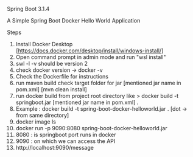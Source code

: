 Spring Boot 3.1.4

A Simple Spring Boot Docker Hello World Application 

Steps
1. Install Docker Desktop [https://docs.docker.com/desktop/install/windows-install/]
2. Open command prompt in admin mode and run  "wsl install"
3. swl -l -v should be version 2
4. check docker version -> docker -v
5. Check the Dockerfile for instructions
6. run maven build check target folder for jar [mentioned jar name in pom.xml] [mvn clean install]
7. run docker build from project root directory like > docker build -t springboot.jar [mentioned jar name in pom.xml] .
8. Example : docker build -t spring-boot-docker-helloworld.jar  . [dot -> from same directory]
9. docker image ls
10. docker run -p 9090:8080 spring-boot-docker-helloworld.jar
11. 8080 : is springboot port runs in docker
12. 9090 : on which we can access the API
13. http://localhost:9090/message

